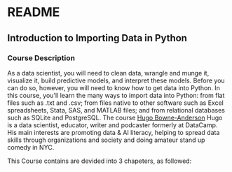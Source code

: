 # README

## Introduction to Importing Data in Python

### Course Description
As a data scientist, you will need to clean data, wrangle and munge it, visualize it,
build predictive models, and interpret these models. Before you can do so, however, 
you will need to know how to get data into Python. In this course, you'll learn the many ways 
to import data into Python: from flat files such as .txt and .csv; from files native to other
software such as Excel spreadsheets, Stata, SAS, and MATLAB files; and from relational databases such as SQLite and PostgreSQL.
The course [Hugo Bowne-Anderson](https://www.datacamp.com/instructors/hugobowne)
Hugo is a data scientist, educator, writer and podcaster formerly at DataCamp. 
His main interests are promoting data & AI literacy, helping to spread data skills through 
organizations and society and doing amateur stand up comedy in NYC. 

This Course contains are devided into 3 chapeters, as followed:

![]()

![]()

![]()
